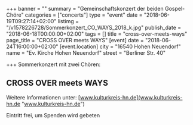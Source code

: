+++
banner = ""
summary = "Gemeinschaftskonzert der beiden Gospel-Chöre"
categories = ["concerts"]
type = "event"
date = "2018-06-19T09:27:14+02:00"
listimg = "/v1578226728/Sommerkonzert_CO_WAYS_2018_k.jpg"
publish_date = "2018-06-18T00:00:00+02:00"
tags = []
title = "cross-over-meets-ways"
page_title = "CROSS OVER meets WAYS"
[event]
date = "2018-06-24T16:00:00+02:00"
[event.location]
city = "16540 Hohen Neuendorf"
name = "Ev. Kirche Hohen Neuendorf"
street = "Berliner Str. 40"

+++
Sommerkonzert mit zwei Chören:

## CROSS OVER meets WAYS

Weitere Informationen unter: [www.kulturkreis-hn.de](www.kulturkreis-hn.de "www.kulturkreis-hn.de")

Eintritt frei, um Spenden wird gebeten

